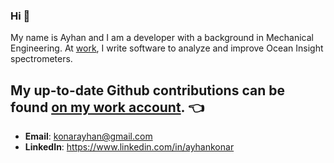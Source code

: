 ### Hi 👋

My name is Ayhan and I am a developer with a background in Mechanical Engineering. At [work](https://github.com/ayhanocean), I write software to analyze and improve Ocean Insight spectrometers. 

## My up-to-date Github contributions can be found [on my work account](https://github.com/ayhanocean). 👈

- **Email**: konarayhan@gmail.com
- **LinkedIn**: https://www.linkedin.com/in/ayhankonar
